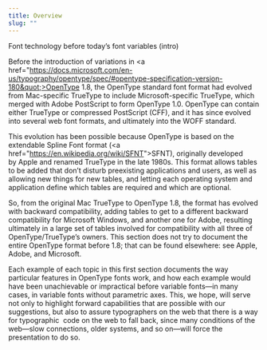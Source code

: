 ```yaml
---
title: Overview
slug: ""
---
```



Font technology before today’s font variables (intro)

Before the introduction of variations in <a href="https://docs.microsoft.com/en-us/typography/opentype/spec/#opentype-specification-version-180&quot;>OpenType 1.8</a>, the OpenType standard font format had evolved from Mac-specific TrueType to include Microsoft-specific TrueType, which merged with Adobe PostScript to form OpenType 1.0. OpenType can contain either TrueType or compressed PostScript (CFF), and it has since evolved into several web font formats, and ultimately into the WOFF standard. 

This evolution has been possible because OpenType is based on the extendable Spline Font format (<a href="<a href="https://www.google.com/url?q=https://en.wikipedia.org/wiki/SFNT&amp;sa=D&amp;ust=1544121394159000">https://en.wikipedia.org/wiki/SFNT</a>">SFNT</a>), originally developed by Apple and renamed TrueType in the late 1980s. This format allows tables to be added that don’t disturb preexisting applications and users, as well as allowing new things for new tables, and letting each operating system and application define which tables are required and which are optional.

So, from the original Mac TrueType to OpenType 1.8, the format has evolved with backward compatibility, adding tables to get to a different backward compatibility for Microsoft Windows, and another one for Adobe, resulting ultimately in a large set of tables involved for compatibility with all three of OpenType/TrueType’s owners. This section does not try to document the entire OpenType format before 1.8; that can be found elsewhere: see Apple, Adobe, and Microsoft.

Each example of each topic in this first section documents the way particular features in OpenType fonts work, and how each example would have been unachievable or impractical before variable fonts—in many cases, in variable fonts without parametric axes. This, we hope, will serve not only to highlight forward capabilities that are possible with our suggestions, but also to assure typographers on the web that there is a way for typographic  code on the web to fall back, since many conditions of the web—slow connections, older systems, and so on—will force the presentation to do so.